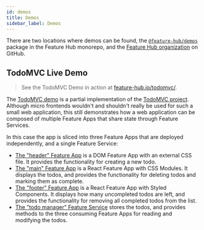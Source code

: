 ```yaml
---
id: demos
title: Demos
sidebar_label: Demos
---
```


There are two locations where demos can be found, the
[`@feature-hub/demos`][demos-package] package in the Feature Hub monorepo, and
the [Feature Hub organization][github-org] on GitHub.

## TodoMVC Live Demo

> See the TodoMVC Demo in action at
> [feature-hub.io/todomvc/][todomvc-live-demo].

The [TodoMVC demo][todomvc-demo-src] is a partial implementation of the [TodoMVC
project][todomvc.com]. Although micro frontends wouldn't and shouldn't really be
used for such a small web application, this still demonstrates how a web
application can be composed of multiple Feature Apps that share state through
Feature Services.

In this case the app is sliced into three Feature Apps that are deployed
independently, and a single Feature Service:

- [The "header" Feature App][todomvc-demo-src-header] is a DOM Feature App with
  an external CSS file. It provides the functionality for creating a new todo.
- [The "main" Feature App][todomvc-demo-src-main] is a React Feature App with
  CSS Modules. It displays the todos, and provides the functionality for
  deleting todos and marking them as complete.
- [The "footer" Feature App][todomvc-demo-src-footer] is a React Feature App
  with Styled Components. It displays how many uncompleted todos are left, and
  provides the functionality for removing all completed todos from the list.
- [The "todo manager" Feature Service][todomvc-demo-src-todo-manager] stores the
  todos, and provides methods to the three consuming Feature Apps for reading
  and modifying the todos.

[demos-package]:
  https://github.com/sinnerschrader/feature-hub/tree/master/packages/demos
[todomvc-demo-src]:
  https://github.com/sinnerschrader/feature-hub/tree/master/packages/demos/src/todomvc
[todomvc-demo-src-header]:
  https://github.com/sinnerschrader/feature-hub/tree/master/packages/demos/src/todomvc/header
[todomvc-demo-src-main]:
  https://github.com/sinnerschrader/feature-hub/tree/master/packages/demos/src/todomvc/main
[todomvc-demo-src-footer]:
  https://github.com/sinnerschrader/feature-hub/tree/master/packages/demos/src/todomvc/footer
[todomvc-demo-src-todo-manager]:
  https://github.com/sinnerschrader/feature-hub/tree/master/packages/demos/src/todomvc/todo-manager
[github-org]: https://github.com/feature-hub
[todomvc.com]: http://todomvc.com
[todomvc-live-demo]: /todomvc/
